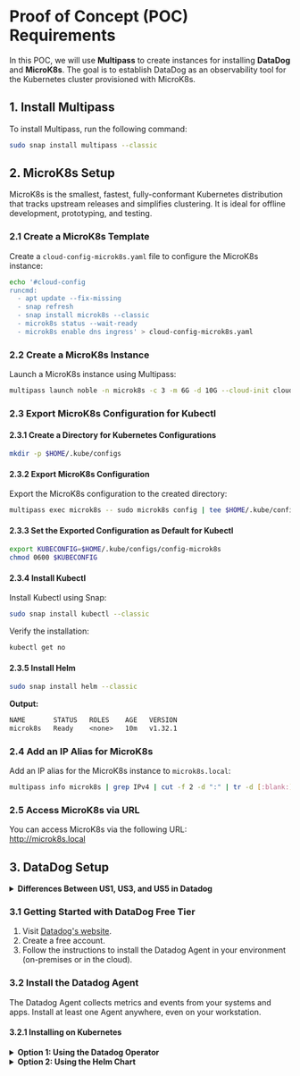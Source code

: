 # Proof of Concept (POC) Requirements

In this POC, we will use **Multipass** to create instances for installing **DataDog** and **MicroK8s**. The goal is to establish DataDog as an observability tool for the Kubernetes cluster provisioned with MicroK8s.

## 1. Install Multipass

To install Multipass, run the following command:

```bash
sudo snap install multipass --classic
```

## 2. MicroK8s Setup

MicroK8s is the smallest, fastest, fully-conformant Kubernetes distribution that tracks upstream releases and simplifies clustering. It is ideal for offline development, prototyping, and testing.

### 2.1 Create a MicroK8s Template

Create a `cloud-config-microk8s.yaml` file to configure the MicroK8s instance:

```bash
echo '#cloud-config
runcmd:
  - apt update --fix-missing
  - snap refresh
  - snap install microk8s --classic
  - microk8s status --wait-ready
  - microk8s enable dns ingress' > cloud-config-microk8s.yaml
```

### 2.2 Create a MicroK8s Instance

Launch a MicroK8s instance using Multipass:

```bash
multipass launch noble -n microk8s -c 3 -m 6G -d 10G --cloud-init cloud-config-microk8s.yaml
```

### 2.3 Export MicroK8s Configuration for Kubectl

#### 2.3.1 Create a Directory for Kubernetes Configurations

```bash
mkdir -p $HOME/.kube/configs
```

#### 2.3.2 Export MicroK8s Configuration

Export the MicroK8s configuration to the created directory:

```bash
multipass exec microk8s -- sudo microk8s config | tee $HOME/.kube/configs/config-microk8s
```

#### 2.3.3 Set the Exported Configuration as Default for Kubectl

```bash
export KUBECONFIG=$HOME/.kube/configs/config-microk8s
chmod 0600 $KUBECONFIG
```

#### 2.3.4 Install Kubectl

Install Kubectl using Snap:

```bash
sudo snap install kubectl --classic
```

Verify the installation:

```bash
kubectl get no
```

#### 2.3.5 Install Helm

```bash
sudo snap install helm --classic
```

**Output:**

```txt
NAME       STATUS   ROLES    AGE   VERSION
microk8s   Ready    <none>   10m   v1.32.1
```

### 2.4 Add an IP Alias for MicroK8s

Add an IP alias for the MicroK8s instance to `microk8s.local`:

```bash
multipass info microk8s | grep IPv4 | cut -f 2 -d ":" | tr -d [:blank:] | sed 's/$/     microk8s.local/' | sudo tee -a /etc/hosts
```

### 2.5 Access MicroK8s via URL

You can access MicroK8s via the following URL:  
<http://microk8s.local>

## 3. DataDog Setup

<details>
<summary><b>Differences Between US1, US3, and US5 in Datadog</b></summary>

In Datadog, **US1**, **US3**, and **US5** refer to different **regions (endpoints)** where data is processed and stored. These regions are designed to serve customers in specific geographic locations or to meet compliance requirements. Below are the main differences:

---

### **US1 (US Region - Default)**

- **Endpoint**: `https://app.datadoghq.com`
- **Description**: The primary and default Datadog region for customers in the United States.
- **Data Residency**: Data is stored and processed in the United States.
- **Use Case**: Ideal for customers who do not have specific data residency requirements outside the US.
- **Performance**: Best performance for users and applications located in the US.

---

### **US3 (US3 Region)**

- **Endpoint**: `https://us3.datadoghq.com`
- **Description**: A separate Datadog region, also located in the United States, but isolated from US1.
- **Data Residency**: Data is stored and processed in the United States, but in a different infrastructure than US1.
- **Use Case**: Designed for customers who need isolation from the primary US1 region, often for compliance, regulatory, or organizational reasons.
- **Performance**: Similar to US1 for users and applications in the US.

---

### **US5 (US5 Region)**

- **Endpoint**: `https://us5.datadoghq.com`
- **Description**: Another isolated Datadog region in the United States, distinct from US1 and US3.
- **Data Residency**: Data is stored and processed in the United States, but in a separate infrastructure.
- **Use Case**: Used by customers who require additional isolation or have specific compliance needs that cannot be met by US1 or US3.
- **Performance**: Comparable to US1 and US3 for users and applications in the US.

---

### Key Differences:

| Feature         | US1                    | US3                        | US5                        |
| --------------- | ---------------------- | -------------------------- | -------------------------- |
| **Endpoint**    | `datadoghq.com`        | `us3.datadoghq.com`        | `us5.datadoghq.com`        |
| **Location**    | US (Primary)           | US (Isolated)              | US (Isolated)              |
| **Use Case**    | Default US region      | Compliance/isolation needs | Additional isolation needs |
| **Performance** | Optimized for US users | Optimized for US users     | Optimized for US users     |

---

### How to Choose the Right Region:

- **US1**: Use this region if you do not have specific compliance or isolation requirements.
- **US3/US5**: Use these regions if you need isolated infrastructure to meet compliance, regulatory, or organizational requirements.

---

### Note:

- Data and configurations are **not shared** between these regions. If you switch regions, you will need to set up your Datadog environment (dashboards, monitors, etc.) separately.
- Ensure that data ingestion and API calls are directed to the correct endpoint for your chosen region.

[Getting Started with Datadog Sites](https://docs.datadoghq.com/getting_started/site/)

</details>

### 3.1 Getting Started with DataDog Free Tier

1. Visit [Datadog's website](https://www.datadoghq.com).
2. Create a free account.
3. Follow the instructions to install the Datadog Agent in your environment (on-premises or in the cloud).

### 3.2 Install the Datadog Agent

The Datadog Agent collects metrics and events from your systems and apps. Install at least one Agent anywhere, even on your workstation.

#### 3.2.1 Installing on Kubernetes

<details>
<summary><b>Option 1: Using the Datadog Operator</b></summary>

The Datadog Operator is a way to deploy the Datadog Agent on Kubernetes and OpenShift. It simplifies deployment and reduces the risk of misconfiguration.

##### 3.2.1.1 Install the Datadog Operator

Install the Datadog Operator in the current namespace:

```bash
helm repo add datadog https://helm.datadoghq.com
helm install datadog-operator datadog/datadog-operator
kubectl create secret generic datadog-secret --from-literal api-key="YOUR_API-KEY"
```

##### 3.2.1.2 Configure `datadog-agent.yaml`

To configure the Datadog Agent on AKS, Openshift, and TKG distributions refer to [Kubernetes distributions documentation](https://docs.datadoghq.com/containers/kubernetes/distributions/?tab=operator).

Configure the Datadog Agent for your Kubernetes distribution:

```bash
echo 'apiVersion: "datadoghq.com/v2alpha1"
kind: "DatadogAgent"
metadata:
  name: "datadog"
spec:
  global:
    clusterName: "microk8s"
    site: "us5.datadoghq.com"
    credentials:
      apiSecret:
        secretName: "datadog-secret"
        keyName: "api-key"
  features:
    apm:
      instrumentation:
        enabled: true
        libVersions:
          java: "1"
          dotnet: "3"
          python: "2"
          js: "5"
    logCollection:
      enabled: true
      containerCollectAll: true
    asm:
      threats:
        enabled: true
      sca:
        enabled: true
      iast:
        enabled: true
    cws:
      enabled: true
    usm:
      enabled: true
    npm:
      enabled: true' | tee datadog-agent.yaml
```

##### 3.2.1.3 Deploy the Datadog Agent

Apply the configuration:

```bash
kubectl apply -f datadog-agent.yaml
```

##### 3.2.1.4 Confirm Agent Installation

Query the pods to confirm the installation:

```bash
kubectl get pods -l app.kubernetes.io/component=agent
kubectl get pods -l app.kubernetes.io/managed-by=datadog-operator
```

</details>

<details>
<summary><b>Option 2: Using the Helm Chart</b></summary>

You can use the Datadog Helm chart to install the Datadog Agent across all nodes in your cluster via a DaemonSet.

##### 3.2.2.1 Add the Datadog Helm Repository

```bash
helm repo add datadog https://helm.datadoghq.com
helm repo update
kubectl create secret generic datadog-secret --from-literal api-key="YOUR_API-KEY"
```

##### 3.2.2.2 Configure `datadog-values.yaml`

To configure the Datadog Agent on AKS, Openshift, and TKG distributions refer to [Kubernetes distributions documentation](https://docs.datadoghq.com/containers/kubernetes/distributions/?tab=helm).

Configure the Datadog Agent for your Kubernetes distribution:

```bash
echo 'datadog:
  apiKeyExistingSecret: "datadog-secret"
  site: "us5.datadoghq.com"
  apm:
    instrumentation:
      enabled: true
      libVersions:
        java: "1"
        dotnet: "3"
        python: "2"
        js: "5"
  logs:
    enabled: true
    containerCollectAll: true
  asm:
    threats:
      enabled: true
    sca:
      enabled: true
    iast:
      enabled: true
  securityAgent:
    runtime:
      enabled: true
  serviceMonitoring:
    enabled: true
  networkMonitoring:
    enabled: true' | tee datadog-values.yaml
```

##### 3.2.2.3 Deploy the Datadog Agent

Install the Datadog Agent using Helm:

```bash
helm install datadog-agent -f datadog-values.yaml datadog/datadog
```

##### 3.2.2.4 Confirm Agent Installation

Query the pods to confirm the installation:

```bash
kubectl get pods -l app.kubernetes.io/component=agent
kubectl get pods -l app.kubernetes.io/managed-by=Helm
```

</details>
